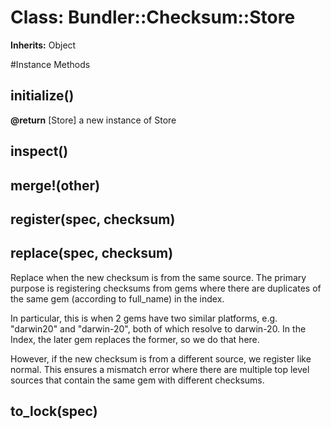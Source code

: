 # Class: Bundler::Checksum::Store
**Inherits:** Object
    




#Instance Methods
## initialize() [](#method-i-initialize)

**@return** [Store] a new instance of Store

## inspect() [](#method-i-inspect)

## merge!(other) [](#method-i-merge!)

## register(spec, checksum) [](#method-i-register)

## replace(spec, checksum) [](#method-i-replace)
Replace when the new checksum is from the same source. The primary purpose is
registering checksums from gems where there are duplicates of the same gem
(according to full_name) in the index.

In particular, this is when 2 gems have two similar platforms, e.g. "darwin20"
and "darwin-20", both of which resolve to darwin-20. In the Index, the later
gem replaces the former, so we do that here.

However, if the new checksum is from a different source, we register like
normal. This ensures a mismatch error where there are multiple top level
sources that contain the same gem with different checksums.

## to_lock(spec) [](#method-i-to_lock)

